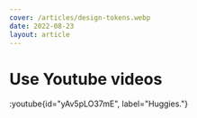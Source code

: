 ```yaml
---
cover: /articles/design-tokens.webp
date: 2022-08-23
layout: article
---
```


# Use Youtube videos

:youtube{id="yAv5pLO37mE", label="Huggies."}

